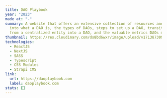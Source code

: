 ```yaml
---
title: DAO Playbook
year: "2023"
made_at: "-"
summary: A website that offers an extensive collection of resources and insights
  into what a DAO is, the types of DAOs, steps to set up a DAO, transitioning
  from a centralized entity into a DAO, and the valuable metrics DAOs measure
thumbnail: https://res.cloudinary.com/ds8bd6wxr/image/upload/v1713873096/my-portfolio/Screenshot_2024-04-23_at_12.49.45_aa4l3z.png
technologies:
  - ReactJS
  - NextJS
  - SASS
  - Typescript
  - CSS Modules
  - Strapi CMS
link:
  url: https://daoplaybook.com
  label: daoplaybook.com
stats: []
---
```


